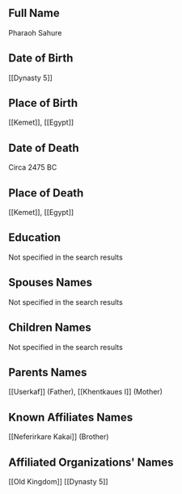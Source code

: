 ## Full Name
Pharaoh Sahure

## Date of Birth
[[Dynasty 5]]

## Place of Birth
[[Kemet]], [[Egypt]]

## Date of Death
Circa 2475 BC

## Place of Death
[[Kemet]], [[Egypt]]

## Education
Not specified in the search results

## Spouses Names
Not specified in the search results

## Children Names
Not specified in the search results

## Parents Names
[[Userkaf]] (Father), [[Khentkaues I]] (Mother)

## Known Affiliates Names
[[Neferirkare Kakai]] (Brother)

## Affiliated Organizations' Names
[[Old Kingdom]]
[[Dynasty 5]]

